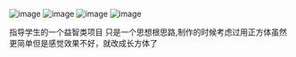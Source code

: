 
![image](https://github.com/romantic123fly/OverturnCube/blob/master/OverturnCube/1.png)
![image](https://github.com/romantic123fly/OverturnCube/blob/master/OverturnCube/2.png)
![image](https://github.com/romantic123fly/OverturnCube/blob/master/OverturnCube/3.png)
![image](https://github.com/romantic123fly/OverturnCube/blob/master/OverturnCube/4.png)

指导学生的一个益智类项目
只是一个思想根思路,制作的时候考虑过用正方体虽然更简单但是感觉效果不好，就改成长方体了
